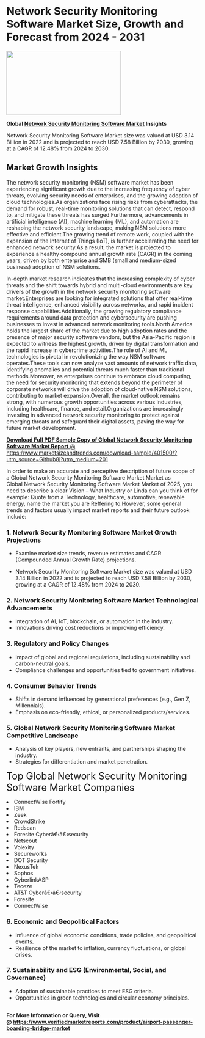 <H1>Network Security Monitoring Software Market Size, Growth and Forecast from 2024 - 2031</H1><img class="aligncenter size-medium wp-image-584254" src="https://thirdeyenews.in/wp-content/uploads/2024/09/Global-Market-Research-300x168.jpeg" alt="" width="300" height="168" /><p><strong>Global&nbsp;<a href="https://www.marketsizeandtrends.com/download-sample/401500/?utm_source=Github8j?utm_medium=201">Network Security Monitoring Software Market</a> Insights</strong></p><p>Network Security Monitoring Software Market size was valued at USD 3.14 Billion in 2022 and is projected to reach USD 7.58 Billion by 2030, growing at a CAGR of 12.48% from 2024 to 2030.</p><p><h2>Market Growth Insights</h2> <p>The network security monitoring (NSM) software market has been experiencing significant growth due to the increasing frequency of cyber threats, evolving security needs of enterprises, and the growing adoption of cloud technologies.As organizations face rising risks from cyberattacks, the demand for robust, real-time monitoring solutions that can detect, respond to, and mitigate these threats has surged.Furthermore, advancements in artificial intelligence (AI), machine learning (ML), and automation are reshaping the network security landscape, making NSM solutions more effective and efficient.The growing trend of remote work, coupled with the expansion of the Internet of Things (IoT), is further accelerating the need for enhanced network security.As a result, the market is projected to experience a healthy compound annual growth rate (CAGR) in the coming years, driven by both enterprise and SMB (small and medium-sized business) adoption of NSM solutions.</p> <p><a href="#"></a></p> <p>In-depth market research indicates that the increasing complexity of cyber threats and the shift towards hybrid and multi-cloud environments are key drivers of the growth in the network security monitoring software market.Enterprises are looking for integrated solutions that offer real-time threat intelligence, enhanced visibility across networks, and rapid incident response capabilities.Additionally, the growing regulatory compliance requirements around data protection and cybersecurity are pushing businesses to invest in advanced network monitoring tools.North America holds the largest share of the market due to high adoption rates and the presence of major security software vendors, but the Asia-Pacific region is expected to witness the highest growth, driven by digital transformation and the rapid increase in cybercrime activities.The role of AI and ML technologies is pivotal in revolutionizing the way NSM software operates.These tools can now analyze vast amounts of network traffic data, identifying anomalies and potential threats much faster than traditional methods.Moreover, as enterprises continue to embrace cloud computing, the need for security monitoring that extends beyond the perimeter of corporate networks will drive the adoption of cloud-native NSM solutions, contributing to market expansion.Overall, the market outlook remains strong, with numerous growth opportunities across various industries, including healthcare, finance, and retail.Organizations are increasingly investing in advanced network security monitoring to protect against emerging threats and safeguard their digital assets, paving the way for future market development.</p> <p><a href="#"></p><p><span class=""><strong>Download Full PDF Sample Copy of Global Network Security Monitoring Software Market Report</strong> @ <a href="https://www.marketsizeandtrends.com/download-sample/401500/?utm_source=Github8j?utm_medium=201" target="_blank">https://www.marketsizeandtrends.com/download-sample/401500/?utm_source=Github8j?utm_medium=201</a></span></p><p>In order to make an accurate and perceptive description of future scope of a Global&nbsp;Network Security Monitoring Software Market Market as Global&nbsp;Network Security Monitoring Software Market Market of 2025, you need to describe a clear Vision &ndash; What Industry or Linda can you think of for example: Quote from a Technology, healthcare, automotive, renewable energy, name the market you are Reffering to.However, some general trends and factors usually impact market reports and their future outlook include:</p><h3>1.&nbsp;<strong>Network Security Monitoring Software Market Growth Projections</strong></h3><ul><li>Examine market size trends, revenue estimates and CAGR (Compounded Annual Growth Rate) projections.</li><li><p>Network Security Monitoring Software Market size was valued at USD 3.14 Billion in 2022 and is projected to reach USD 7.58 Billion by 2030, growing at a CAGR of 12.48% from 2024 to 2030.</p></li></ul><h3>2.&nbsp;<strong>Network Security Monitoring Software Market Technological Advancements</strong></h3><ul><li>Integration of AI, IoT, blockchain, or automation in the industry.</li><li>Innovations driving cost reductions or improving efficiency.</li></ul><h3>3.&nbsp;<strong>Regulatory and Policy Changes</strong></h3><ul><li>Impact of global and regional regulations, including sustainability and carbon-neutral goals.</li><li>Compliance challenges and opportunities tied to government initiatives.</li></ul><h3>4.&nbsp;<strong>Consumer Behavior Trends</strong></h3><ul><li>Shifts in demand influenced by generational preferences (e.g., Gen Z, Millennials).</li><li>Emphasis on eco-friendly, ethical, or personalized products/services.</li></ul><h3>5.&nbsp;<strong>Global Network Security Monitoring Software Market Competitive Landscape</strong></h3><ul><li>Analysis of key players, new entrants, and partnerships shaping the industry.</li><li>Strategies for differentiation and market penetration.</li></ul><p data-pm-slice="1 1 []"><span style="color: inherit; font-family: inherit; font-size: 25px;">Top Global Network Security Monitoring Software Market Companies</span></p><div class="" data-test-id=""><p><li>ConnectWise Fortify</li><li> IBM</li><li> Zeek</li><li> CrowdStrike</li><li> Redscan</li><li> Foresite Cyberâ€‹â€‹security</li><li> Netscout</li><li> Volexity</li><li> Secureworks</li><li> DOT Security</li><li> NexusTek</li><li> Sophos</li><li> CyberlinkASP</li><li> Teceze</li><li> AT&T Cyberâ€‹â€‹security</li><li> Foresite</li><li> ConnectWise</li></p></div><h3>6.&nbsp;<strong>Economic and Geopolitical Factors</strong></h3><ul><li>Influence of global economic conditions, trade policies, and geopolitical events.</li><li>Resilience of the market to inflation, currency fluctuations, or global crises.</li></ul><h3>7.&nbsp;<strong>Sustainability and ESG (Environmental, Social, and Governance)</strong></h3><ul><li>Adoption of sustainable practices to meet ESG criteria.</li><li>Opportunities in green technologies and circular economy principles.</li></ul><h2><strong style="font-size: 14px;">For More Information or Query, Visit @&nbsp;</strong><a style="background-color: #ffffff; font-size: 14px;" href="https://www.marketsizeandtrends.com/report/network-security-monitoring-software-market/" target="_blank">https://www.verifiedmarketreports.com/product/airport-passenger-boarding-bridge-market</a></h2>